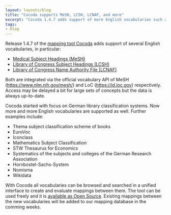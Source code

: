 ```yaml
---
layout: layouts/blog
title: "Cocoda supports MeSH, LCSH, LCNAF, and more"
excerpt: "Cocoda 1.4.7 adds support of more English vocabularies such as MeSH and LCSH"
tags:
- blog
---
```


Release 1.4.7 of the [mapping tool Cocoda](https://coli-conc.gbv.de/cocoda/) adds support of several English vocabularies, in particular:

* [Medical Subject Headings (MeSH)](https://coli-conc.gbv.de/cocoda/app/?fromScheme=http%3A%2F%2Fid.nlm.nih.gov%2Fmesh)
* [Library of Congress Subject Headings (LCSH)](https://coli-conc.gbv.de/cocoda/app/?fromScheme=http%3A%2F%2Fid.loc.gov%2Fauthorities%2Fsubjects)
* [Library of Congress Name Authority File (LCNAF)](https://coli-conc.gbv.de/cocoda/app/?fromScheme=http%3A%2F%2Fid.loc.gov%2Fauthorities%2Fnames)

Both are integrated via the official vocabulary API of MeSH (<https://www.nlm.nih.gov/mesh/>) and LoC (<https://id.loc.gov>) respectively. Access may be delayed a bit for large sets of concepts but the data is always up-to-date.

Cocoda started with focus on German library classification systems. Now more and more English vocabularies are supported as well. Further examples include:

* Thema subject classification scheme of books
* EuroVoc
* Iconclass
* Mathematics Subject Classification
* STW Thesaurus for Economics
* Systematics of the subjects and colleges of the German Research Association
* Hornbostel-Sachs-System
* Nomisma
* Wikidata

With Cocoda all vocabularies can be browsed and searched in a unified interface to create and evaluate mappings between them. The tool can be used freely and it is [available as Open Source](https://github.com/gbv/cocoda). Existing mappings between the new vocabularies will be added to our mapping database in the comming weeks.
